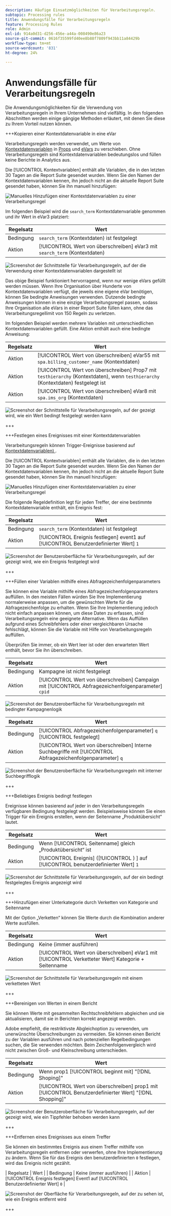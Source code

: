```yaml
---
description: Häufige Einsatzmöglichkeiten für Verarbeitungsregeln.
subtopic: Processing rules
title: Anwendungsfälle für Verarbeitungsregeln
feature: Processing Rules
role: Admin
exl-id: 914a0d31-d256-456e-a44a-008490e86a23
source-git-commit: 0616f35599fd40ee8b88f7809f943bb11a84429b
workflow-type: tm+mt
source-wordcount: '831'
ht-degree: 24%

---
```


# Anwendungsfälle für Verarbeitungsregeln

Die Anwendungsmöglichkeiten für die Verwendung von Verarbeitungsregeln in Ihrem Unternehmen sind vielfältig. In den folgenden Abschnitten werden einige gängige Methoden erläutert, mit denen Sie diese zu Ihrem Vorteil nutzen können.

+++Kopieren einer Kontextdatenvariable in eine eVar

Verarbeitungsregeln werden verwendet, um Werte von [Kontextdatenvariablen](/help/implement/vars/page-vars/contextdata.md) in [Props](/help/components/dimensions/prop.md) und [eVars](/help/components/dimensions/evar.md) zu verschieben. Ohne Verarbeitungsregeln sind Kontextdatenvariablen bedeutungslos und füllen keine Berichte in Analytics aus.

Die [!UICONTROL Kontextvariablen] enthält alle Variablen, die in den letzten 30 Tagen an die Report Suite gesendet wurden. Wenn Sie den Namen der Kontextdatenvariablen kennen, ihn jedoch nicht an die aktuelle Report Suite gesendet haben, können Sie ihn manuell hinzufügen:

![Manuelles Hinzufügen einer Kontextdatenvariablen zu einer Verarbeitungsregel](assets/add-context-variable.png)

Im folgenden Beispiel wird die `search_term` Kontextdatenvariable genommen und ihr Wert in eVar3 platziert:

| Regelsatz | Wert |
| --- | --- |
| Bedingung | `search_term` (Kontextdaten) ist festgelegt |
| Aktion | [!UICONTROL Wert von überschreiben] eVar3 mit `search_term` (Kontextdaten) |

![Screenshot der Schnittstelle für Verarbeitungsregeln, auf der die Verwendung einer Kontextdatenvariablen dargestellt ist](assets/set-context-data.png)

Das obige Beispiel funktioniert hervorragend, wenn nur wenige eVars gefüllt werden müssen. Wenn Ihre Organisation über Hunderte von Kontextdatenvariablen verfügt, die jeweils eine eigene eVar benötigen, können Sie bedingte Anweisungen verwenden. Dutzende bedingte Anweisungen können in eine einzige Verarbeitungsregel passen, sodass Ihre Organisation alle eVars in einer Report Suite füllen kann, ohne das Verarbeitungsregellimit von 150 Regeln zu verletzen.

Im folgenden Beispiel werden mehrere Variablen mit unterschiedlichen Kontextdatenvariablen gefüllt. Eine Aktion enthält auch eine bedingte Anweisung:

| Regelsatz | Wert |
| --- | --- |
| Aktion | [!UICONTROL Wert von überschreiben] eVar55 mit `spa.billing_customer_name` (Kontextdaten) |
| Aktion | [!UICONTROL Wert von überschreiben] Prop7 mit `testhierarchy` (Kontextdaten), wenn `testhierarchy` (Kontextdaten) festgelegt ist |
| Aktion | [!UICONTROL Wert von überschreiben] eVar8 mit `spa.ims_org` (Kontextdaten) |

![Screenshot der Schnittstelle für Verarbeitungsregeln, auf der gezeigt wird, wie ein Wert bedingt festgelegt werden kann](assets/add-conditional.png)

+++

+++Festlegen eines Ereignisses mit einer Kontextdatenvariablen

Verarbeitungsregeln können Trigger-Ereignisse basierend auf [Kontextdatenvariablen) ](/help/implement/vars/page-vars/contextdata.md).

Die [!UICONTROL Kontextvariablen] enthält alle Variablen, die in den letzten 30 Tagen an die Report Suite gesendet wurden. Wenn Sie den Namen der Kontextdatenvariablen kennen, ihn jedoch nicht an die aktuelle Report Suite gesendet haben, können Sie ihn manuell hinzufügen:

![Manuelles Hinzufügen einer Kontextdatenvariablen zu einer Verarbeitungsregel](assets/add-context-variable.png)

Die folgende Regeldefinition legt für jeden Treffer, der eine bestimmte Kontextdatenvariable enthält, ein Ereignis fest:

| Regelsatz | Wert |
| --- | --- |
| Bedingung | `search_term` (Kontextdaten) ist festgelegt |
| Aktion | [!UICONTROL Ereignis festlegen] event1 auf [!UICONTROL Benutzerdefinierter Wert] `1` |

![Screenshot der Benutzeroberfläche für Verarbeitungsregeln, auf der gezeigt wird, wie ein Ereignis festgelegt wird](assets/processing_rule_set_event.png)

+++

+++Füllen einer Variablen mithilfe eines Abfragezeichenfolgenparameters

Sie können eine Variable mithilfe eines Abfragezeichenfolgenparameters auffüllen. In den meisten Fällen würden Sie Ihre Implementierung normalerweise anpassen, um die gewünschten Werte für die Abfragezeichenfolge zu erhalten. Wenn Sie Ihre Implementierung jedoch nicht einfach anpassen können, um diese Daten zu erfassen, sind Verarbeitungsregeln eine geeignete Alternative. Wenn das Auffüllen aufgrund eines Schreibfehlers oder einer vergleichbaren Ursache fehlschlägt, können Sie die Variable mit Hilfe von Verarbeitungsregeln auffüllen.

Überprüfen Sie immer, ob ein Wert leer ist oder den erwarteten Wert enthält, bevor Sie ihn überschreiben.

| Regelsatz | Wert |
| --- | --- |
| Bedingung | Kampagne ist nicht festgelegt |
| Aktion | [!UICONTROL Wert von überschreiben] Campaign mit [!UICONTROL Abfragezeichenfolgenparameter] `cpid` |

![Screenshot der Benutzeroberfläche für Verarbeitungsregeln mit bedingter Kampagnenlogik](assets/set-campaign-conditionally.png)

| Regelsatz | Wert |
| --- | --- |
| Bedingung | [!UICONTROL Abfragezeichenfolgenparameter] `q` [!UICONTROL festgelegt] |
| Aktion | [!UICONTROL Wert von überschreiben] Interne Suchbegriffe mit [!UICONTROL Abfragezeichenfolgenparameter] `q` |

![Screenshot der Benutzeroberfläche für Verarbeitungsregeln mit interner Suchbegrifflogik](assets/populate-internal-search-terms.png)

+++

+++Beliebiges Ereignis bedingt festlegen

Ereignisse können basierend auf jeder in den Verarbeitungsregeln verfügbaren Bedingung festgelegt werden. Beispielsweise können Sie einen Trigger für ein Ereignis erstellen, wenn der Seitenname „Produktübersicht“ lautet.

| Regelsatz | Wert |
| --- | --- |
| Bedingung | Wenn [!UICONTROL Seitenname] gleich „Produktübersicht“ ist |
| Aktion | [!UICONTROL Ereignis] ([!UICONTROL ) ] auf [!UICONTROL benutzerdefinierter Wert] `1` |

![Screenshot der Schnittstelle für Verarbeitungsregeln, auf der ein bedingt festgelegtes Ereignis angezeigt wird](assets/set-product-view-event.png)

+++

+++Hinzufügen einer Unterkategorie durch Verketten von Kategorie und Seitenname

Mit der Option „Verketten“ können Sie Werte durch die Kombination anderer Werte ausfüllen.

| Regelsatz | Wert |
| --- | --- |
| Bedingung | Keine (immer ausführen) |
| Aktion | [!UICONTROL Wert von überschreiben] eVar1 mit [!UICONTROL Verketteter Wert] Kategorie + Seitenname |

![Screenshot der Schnittstelle für Verarbeitungsregeln mit einem verketteten Wert](assets/add-subcategory-using-concat.png)

+++

+++Bereinigen von Werten in einem Bericht

Sie können Werte mit gesammelten Rechtschreibfehlern abgleichen und sie aktualisieren, damit sie in Berichten korrekt angezeigt werden.

Adobe empfiehlt, die restriktivste Abgleichoption zu verwenden, um unerwünschte Überschreibungen zu vermeiden. Sie können einen Bericht zu der Variablen ausführen und nach potenziellen Regelbedingungen suchen, die Sie verwenden möchten. Beim Zeichenfolgenvergleich wird nicht zwischen Groß- und Kleinschreibung unterschieden.

| Regelsatz | Wert |
| --- | --- |
| Bedingung | Wenn prop1 [!UICONTROL beginnt mit] &quot;[!DNL Shoping]&quot; |
| Aktion | [!UICONTROL Wert von überschreiben] prop1 mit [!UICONTROL Benutzerdefinierter Wert] &quot;[!DNL Shopping]&quot; |

![Screenshot der Benutzeroberfläche für Verarbeitungsregeln, auf der gezeigt wird, wie ein Tippfehler behoben werden kann](assets/clean-up-values-in-report.png)

+++

+++Entfernen eines Ereignisses aus einem Treffer

Sie können ein bestimmtes Ereignis aus einem Treffer mithilfe von Verarbeitungsregeln entfernen oder verwerfen, ohne Ihre Implementierung zu ändern. Wenn Sie für das Ereignis den benutzerdefinierten `0` festlegen, wird das Ereignis nicht gezählt.

| Regelsatz | Wert |
| Bedingung | Keine (immer ausführen) |
| Aktion | [!UICONTROL Ereignis festlegen] Event1 auf [!UICONTROL Benutzerdefinierter Wert] `0` |

![Screenshot der Oberfläche für Verarbeitungsregeln, auf der zu sehen ist, wie ein Ereignis entfernt wird](assets/remove_event.png)

+++
